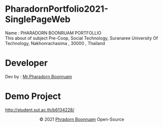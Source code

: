 # PharadornPortfolio2021-SinglePageWeb
Name : PHARADORN BOONRUAM PORTFOLLIO<br/>
This about of subject Pre-Coop, Social Technology, Suranaree University Of Technology, Nakhonrachasima , 30000 , Thailand
# Developer
Dev by : <a href="https://www.facebook.com/PharadornB/">Mr.Pharadorn Boonruam </a><br/>
# Demo Project
http://student.sut.ac.th/b6134228/ <br/>
<p align="center">© 2021 <a href="https://www.facebook.com/PharadornB/">Phradorn Boonruam</a> Open-Source</p>


